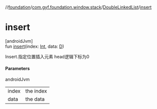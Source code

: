 //[foundation](../../../index.md)/[com.gyf.foundation.window.stack](../index.md)/[DoubleLinkedList](index.md)/[insert](insert.md)

# insert

[androidJvm]\
fun [insert](insert.md)(index: [Int](https://kotlinlang.org/api/core/kotlin-stdlib/kotlin/-int/index.html), data: [D](index.md))

Insert.指定位置插入元素 head逻辑下标为0

#### Parameters

androidJvm

| | |
|---|---|
| index | the index |
| data | the data |